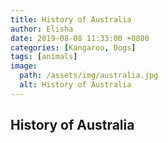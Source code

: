 ```yaml
---
title: History of Australia
author: Elisha
date: 2019-08-08 11:33:00 +0800
categories: [Kangaroo, Dogs]
tags: [animals]
image:
  path: /assets/img/australia.jpg
  alt: History of Australia
---
```


## History of Australia